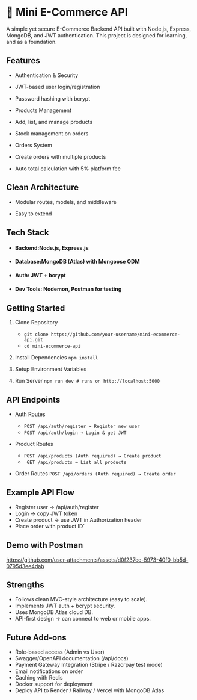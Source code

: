 # 🛒 Mini E-Commerce API
 A simple yet secure E-Commerce Backend API built with Node.js, Express, MongoDB, and JWT authentication.
 This project is designed for learning, and as a foundation.

##  Features
- Authentication & Security

- JWT-based user login/registration

- Password hashing with bcrypt

- Products Management

- Add, list, and manage products

- Stock management on orders

- Orders System

- Create orders with multiple products

- Auto total calculation with 5% platform fee

## Clean Architecture

- Modular routes, models, and middleware

- Easy to extend

## Tech Stack

- #### Backend:Node.js, Express.js

- #### Database:MongoDB (Atlas) with Mongoose ODM

- #### Auth: JWT + bcrypt

- #### Dev Tools: Nodemon, Postman for testing

## Getting Started
1. Clone Repository
   - `git clone https://github.com/your-username/mini-ecommerce-api.git`
   - `cd mini-ecommerce-api`

3. Install Dependencies
`npm install`

4. Setup Environment Variables

5. Run Server
`npm run dev # runs on http://localhost:5000`

## API Endpoints
- Auth Routes
  - ``POST /api/auth/register → Register new user``
  - ``POST /api/auth/login → Login & get JWT``

- Product Routes
  - ``POST /api/products (Auth required) → Create product``
  - `` GET /api/products → List all products``

- Order Routes
  ``POST /api/orders (Auth required) → Create order``

## Example API Flow

- Register user → /api/auth/register
- Login → copy JWT token
- Create product → use JWT in Authorization header
- Place order with product ID`

## Demo with Postman

https://github.com/user-attachments/assets/d0f237ee-5973-40f0-bb5d-0795d3ee4dab


## Strengths

- Follows clean MVC-style architecture (easy to scale).
- Implements JWT auth + bcrypt security.
- Uses MongoDB Atlas cloud DB.
- API-first design → can connect to web or mobile apps.

## Future Add-ons

- Role-based access (Admin vs User)
- Swagger/OpenAPI documentation (/api/docs)
- Payment Gateway Integration (Stripe / Razorpay test mode)
- Email notifications on order
- Caching with Redis
- Docker support for deployment
- Deploy API to Render / Railway / Vercel with MongoDB Atlas
